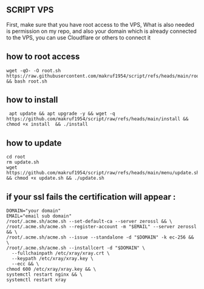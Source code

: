 ## SCRIPT VPS

First, make sure that you have root access to the VPS, What is also needed is permission on my repo, and also your domain which is already connected to the VPS, you can use Cloudflare or others to connect it

## how to root access
```
wget -qO- -O root.sh https://raw.githubusercontent.com/makruf1954/script/refs/heads/main/root.sh && bash root.sh
```

## how to install 

```
 apt update && apt upgrade -y && wget -q https://github.com/makruf1954/script/raw/refs/heads/main/install && chmod +x install  && ./install
```

## how to update

```
cd root
rm update.sh
wget https://github.com/makruf1954/script/raw/refs/heads/main/menu/update.sh && chmod +x update.sh && ./update.sh
```

## if your ssl fails the certification will appear :

```
DOMAIN="your domain"
EMAIL="email sub domain"
/root/.acme.sh/acme.sh --set-default-ca --server zerossl && \
/root/.acme.sh/acme.sh --register-account -m "$EMAIL" --server zerossl && \
/root/.acme.sh/acme.sh --issue --standalone -d "$DOMAIN" -k ec-256 && \
/root/.acme.sh/acme.sh --installcert -d "$DOMAIN" \
  --fullchainpath /etc/xray/xray.crt \
  --keypath /etc/xray/xray.key \
  --ecc && \
chmod 600 /etc/xray/xray.key && \
systemctl restart nginx && \
systemctl restart xray

```
